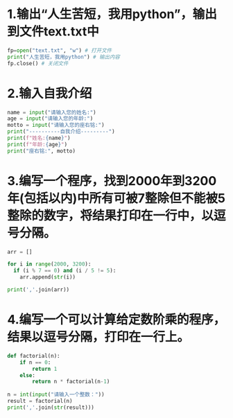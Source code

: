 # 1.输出“人生苦短，我用python”，输出到文件text.txt中
```python
fp=open("text.txt", "w") # 打开文件
print("人生苦短，我用python") # 输出内容
fp.close() # 关闭文件
```

# 2.输入自我介绍
```python
name = input("请输入您的姓名:")
age = input("请输入您的年龄:")
motto = input("请输入您的座右铭:")
print("----------自我介绍---------")
print(f"姓名:{name}")
print(f"年龄:{age}")
print("座右铭:", motto)
```

# 3.编写一个程序，找到2000年到3200年(包括以内)中所有可被7整除但不能被5整除的数字，将结果打印在一行中，以逗号分隔。
```python
arr = []

for i in range(2000, 3200):
  if (i % 7 == 0) and (i / 5 != 5):
    arr.append(str(i))

print(','.join(arr))
```

# 4.编写一个可以计算给定数阶乘的程序，结果以逗号分隔，打印在一行上。
```python
def factorial(n):
    if n == 0:
        return 1
    else:
        return n * factorial(n-1)
    
n = int(input("请输入一个整数："))
result = factorial(n)
print(','.join(str(result)))
```
